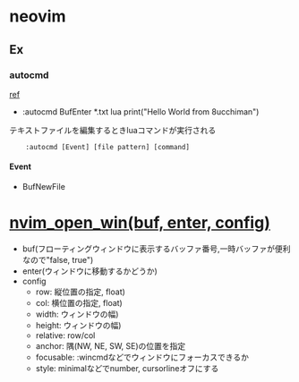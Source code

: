 <!-- FileName: neovim
 Author: 8ucchiman
 CreatedDate: 2023-03-31 00:07:06 +0900
 LastModified: 2023-04-01 19:12:30 +0900
 Reference: 8ucchiman.jp
-->


# neovim

## Ex


### autocmd
[ref](https://vim-jp.org/vimdoc-ja/autocmd.html)
- :autocmd BufEnter *.txt lua print("Hello World from 8ucchiman")

テキストファイルを編集するときluaコマンドが実行される

```
    :autocmd [Event] [file pattern] [command]
```

#### Event

- BufNewFile



# [nvim_open_win(buf, enter, config)](https://neovim.io/doc/user/api.html#nvim_open_win())
 - buf(フローティングウィンドウに表示するバッファ番号,一時バッファが便利なので"false, true")
 - enter(ウィンドウに移動するかどうか)
 - config
    - row:       縦位置の指定, float)
    - col:       横位置の指定, float)
    - width:     ウィンドウの幅)
    - height:    ウィンドウの幅)
    - relative:  row/col
    - anchor:    隅(NW, NE, SW, SE)の位置を指定
    - focusable: :wincmdなどでウィンドウにフォーカスできるか
    - style:     minimalなどでnumber, cursorlineオフにする
